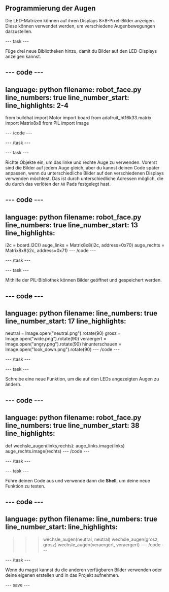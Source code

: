 ## Programmierung der Augen

Die LED-Matrizen können auf ihren Displays 8×8-Pixel-Bilder anzeigen. Diese können verwendet werden, um verschiedene Augenbewegungen darzustellen.

--- task ---

Füge drei neue Bibliotheken hinzu, damit du Bilder auf den LED-Displays anzeigen kannst.

--- code ---
---
language: python filename: robot_face.py line_numbers: true line_number_start:
line_highlights: 2-4
---
from buildhat import Motor import board from adafruit_ht16k33.matrix import Matrix8x8 from PIL import Image

--- /code ---

--- /task ---

--- task ---

Richte Objekte ein, um das linke und rechte Auge zu verwenden. Vorerst sind die Bilder auf jedem Auge gleich, aber du kannst deinen Code später anpassen, wenn du unterschiedliche Bilder auf den verschiedenen Displays verwenden möchtest. Das ist durch unterschiedliche Adressen möglich, die du durch das verlöten der `A0` Pads festgelegt hast.

--- code ---
---
language: python filename: robot_face.py line_numbers: true line_number_start: 13
line_highlights:
---

i2c = board.I2C() auge_links = Matrix8x8(i2c, address=0x70) auge_rechts = Matrix8x8(i2c, address=0x71) --- /code ---

--- /task ---

--- task ---

Mithilfe der PIL-Bibliothek können Bilder geöffnet und gespeichert werden.

--- code ---
---
language: python filename: line_numbers: true line_number_start: 17
line_highlights:
---

neutral = Image.open("neutral.png").rotate(90) grosz = Image.open("wide.png").rotate(90) veraergert = Image.open("angry.png").rotate(90) hinunterschauen = Image.open("look_down.png").rotate(90) --- /code ---

--- /task ---

--- task ---

Schreibe eine neue Funktion, um die auf den LEDs angezeigten Augen zu ändern.

--- code ---
---
language: python filename: robot_face.py line_numbers: true line_number_start: 38
line_highlights:
---
def wechsle_augen(links,rechts): auge_links.image(links) auge_rechts.image(rechts) --- /code ---

--- /task ---

--- task ---

Führe deinen Code aus und verwende dann die **Shell**, um deine neue Funktion zu testen.

--- code ---
---
language: python filename: line_numbers: true line_number_start:
line_highlights:
---
> > > wechsle_augen(neutral, neutral) wechsle_augen(grosz, grosz) wechsle_augen(veraergert, veraergert) --- /code ---

--- /task ---

Wenn du magst kannst du die anderen verfügbaren Bilder verwenden oder deine eigenen erstellen und in das Projekt aufnehmen.

--- save ---
